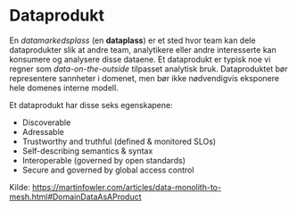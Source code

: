 # Dataprodukt

En *datamarkedsplass* (en **dataplass**) er et sted hvor team kan dele dataprodukter slik at andre team, analytikere eller andre interesserte
kan konsumere og analysere disse dataene. Et dataprodukt er typisk noe vi regner som *data-on-the-outside* tilpasset
analytisk bruk. Dataproduktet bør representere sannheter i domenet, men bør ikke nødvendigvis eksponere hele domenes interne modell.

Et dataprodukt har disse seks egenskapene:

- Discoverable
- Adressable
- Trustworthy and truthful (defined & monitored SLOs)
- Self-describing semantics & syntax
- Interoperable (governed by open standards)
- Secure and governed by global access control

Kilde: https://martinfowler.com/articles/data-monolith-to-mesh.html#DomainDataAsAProduct
